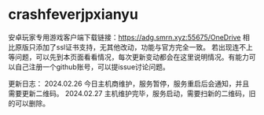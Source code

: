 # crashfeverjpxianyu
安卓玩家专用游戏客户端下载链接：https://adg.smrn.xyz:55675/OneDrive
相比原版只添加了ssl证书支持，无其他改动，功能与官方完全一致。
若出现连不上等问题，可以先到本页面看看情况，每次更新变动都会在这里说明情况。有能力可以自己注册一个github账号，可以提issue讨论问题。

更新日志：
2024.02.26 今日主机商维护，服务暂停，服务重启后会通知，并且需要更新二维码。
2024.02.27 主机维护完毕，服务启动，需要扫新的二维码，旧的可以删除。
